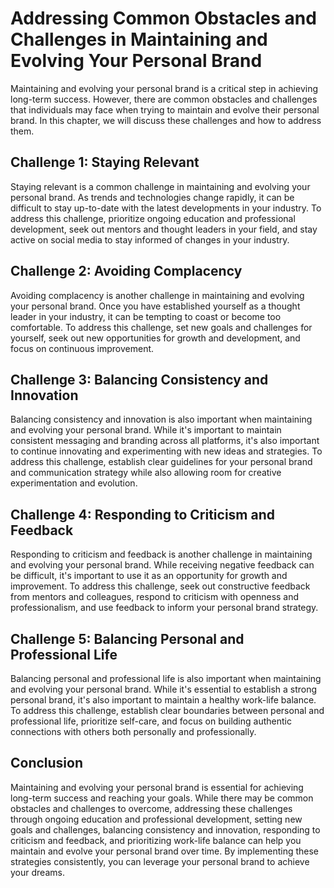 Addressing Common Obstacles and Challenges in Maintaining and Evolving Your Personal Brand
===================================================================================================================================================

Maintaining and evolving your personal brand is a critical step in achieving long-term success. However, there are common obstacles and challenges that individuals may face when trying to maintain and evolve their personal brand. In this chapter, we will discuss these challenges and how to address them.

Challenge 1: Staying Relevant
-----------------------------

Staying relevant is a common challenge in maintaining and evolving your personal brand. As trends and technologies change rapidly, it can be difficult to stay up-to-date with the latest developments in your industry. To address this challenge, prioritize ongoing education and professional development, seek out mentors and thought leaders in your field, and stay active on social media to stay informed of changes in your industry.

Challenge 2: Avoiding Complacency
---------------------------------

Avoiding complacency is another challenge in maintaining and evolving your personal brand. Once you have established yourself as a thought leader in your industry, it can be tempting to coast or become too comfortable. To address this challenge, set new goals and challenges for yourself, seek out new opportunities for growth and development, and focus on continuous improvement.

Challenge 3: Balancing Consistency and Innovation
-------------------------------------------------

Balancing consistency and innovation is also important when maintaining and evolving your personal brand. While it's important to maintain consistent messaging and branding across all platforms, it's also important to continue innovating and experimenting with new ideas and strategies. To address this challenge, establish clear guidelines for your personal brand and communication strategy while also allowing room for creative experimentation and evolution.

Challenge 4: Responding to Criticism and Feedback
-------------------------------------------------

Responding to criticism and feedback is another challenge in maintaining and evolving your personal brand. While receiving negative feedback can be difficult, it's important to use it as an opportunity for growth and improvement. To address this challenge, seek out constructive feedback from mentors and colleagues, respond to criticism with openness and professionalism, and use feedback to inform your personal brand strategy.

Challenge 5: Balancing Personal and Professional Life
-----------------------------------------------------

Balancing personal and professional life is also important when maintaining and evolving your personal brand. While it's essential to establish a strong personal brand, it's also important to maintain a healthy work-life balance. To address this challenge, establish clear boundaries between personal and professional life, prioritize self-care, and focus on building authentic connections with others both personally and professionally.

Conclusion
----------

Maintaining and evolving your personal brand is essential for achieving long-term success and reaching your goals. While there may be common obstacles and challenges to overcome, addressing these challenges through ongoing education and professional development, setting new goals and challenges, balancing consistency and innovation, responding to criticism and feedback, and prioritizing work-life balance can help you maintain and evolve your personal brand over time. By implementing these strategies consistently, you can leverage your personal brand to achieve your dreams.

